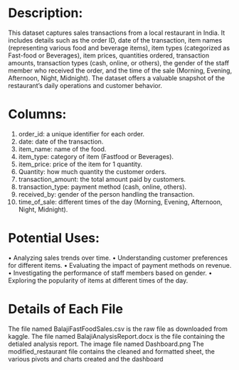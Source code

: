 # Description:
This dataset captures sales transactions from a local restaurant in India. It includes details such as the order ID, date of the transaction, item names (representing various food and beverage items), item types (categorized as Fast-food or Beverages), item prices, quantities ordered, transaction amounts, transaction types (cash, online, or others), the gender of the staff member who received the order, and the time of the sale (Morning, Evening, Afternoon, Night, Midnight). The dataset offers a valuable snapshot of the restaurant’s daily operations and customer behavior.

# Columns:
1.	order_id: a unique identifier for each order.
2.	date: date of the transaction.
3.	item_name: name of the food.
4.	item_type: category of item (Fastfood or Beverages).
5.	item_price: price of the item for 1 quantity.
6.	Quantity: how much quantity the customer orders.
7.	transaction_amount: the total amount paid by customers.
8.	transaction_type: payment method (cash, online, others).
9.	received_by: gender of the person handling the transaction.
10.	time_of_sale: different times of the day (Morning, Evening, Afternoon, Night, Midnight).
    
# Potential Uses:
•	Analyzing sales trends over time.
•	Understanding customer preferences for different items.
•	Evaluating the impact of payment methods on revenue.
•	Investigating the performance of staff members based on gender.
•	Exploring the popularity of items at different times of the day.

# Details of Each File
The file named BalajiFastFoodSales.csv is the raw file as downloaded from kaggle.
The file named BalajiAnalysisReport.docx is the file containing the detialed analysis report.
The image file named Dashboard.png 
The modified_restaurant file contains the cleaned and formatted sheet, the various pivots and charts created and the dashboard

